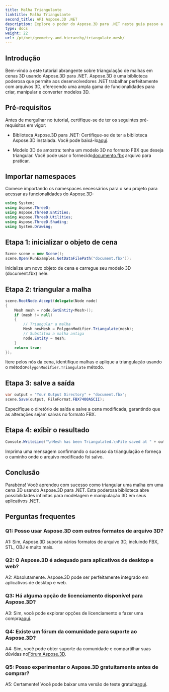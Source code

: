 ```yaml
---
title: Malha Triangulante
linktitle: Malha Triangulante
second_title: API Aspose.3D .NET
description: Explore o poder do Aspose.3D para .NET neste guia passo a passo. Aprenda como triangular malhas 3D sem esforço para modelagem aprimorada.
type: docs
weight: 22
url: /pt/net/geometry-and-hierarchy/triangulate-mesh/
---
```

## Introdução

Bem-vindo a este tutorial abrangente sobre triangulação de malhas em cenas 3D usando Aspose.3D para .NET. Aspose.3D é uma biblioteca poderosa que permite aos desenvolvedores .NET trabalhar perfeitamente com arquivos 3D, oferecendo uma ampla gama de funcionalidades para criar, manipular e converter modelos 3D.

## Pré-requisitos

Antes de mergulhar no tutorial, certifique-se de ter os seguintes pré-requisitos em vigor:

- Biblioteca Aspose.3D para .NET: Certifique-se de ter a biblioteca Aspose.3D instalada. Você pode baixá-lo[aqui](https://releases.aspose.com/3d/net/).

-  Modelo 3D de amostra: tenha um modelo 3D no formato FBX que deseja triangular. Você pode usar o fornecido[documento.fbx](https://reference.aspose.com/3d/net/) arquivo para praticar.

## Importar namespaces

Comece importando os namespaces necessários para o seu projeto para acessar as funcionalidades do Aspose.3D:

```csharp
using System;
using Aspose.ThreeD;
using Aspose.ThreeD.Entities;
using Aspose.ThreeD.Utilities;
using Aspose.ThreeD.Shading;
using System.Drawing;
```

## Etapa 1: inicializar o objeto de cena

```csharp
Scene scene = new Scene();
scene.Open(RunExamples.GetDataFilePath("document.fbx"));
```

Inicialize um novo objeto de cena e carregue seu modelo 3D (document.fbx) nele.

## Etapa 2: triangular a malha

```csharp
scene.RootNode.Accept(delegate(Node node)
{
    Mesh mesh = node.GetEntity<Mesh>();
    if (mesh != null)
    {
        // Triangular a malha
        Mesh newMesh = PolygonModifier.Triangulate(mesh);
        // Substitua a malha antiga
        node.Entity = mesh;
    }
    return true;
});
```

 Itere pelos nós da cena, identifique malhas e aplique a triangulação usando o método`PolygonModifier.Triangulate` método.

## Etapa 3: salve a saída

```csharp
var output = "Your Output Directory" + "document.fbx";
scene.Save(output, FileFormat.FBX7400ASCII);
```

Especifique o diretório de saída e salve a cena modificada, garantindo que as alterações sejam salvas no formato FBX.

## Etapa 4: exibir o resultado

```csharp
Console.WriteLine("\nMesh has been Triangulated.\nFile saved at " + output);
```

Imprima uma mensagem confirmando o sucesso da triangulação e forneça o caminho onde o arquivo modificado foi salvo.

## Conclusão

Parabéns! Você aprendeu com sucesso como triangular uma malha em uma cena 3D usando Aspose.3D para .NET. Esta poderosa biblioteca abre possibilidades infinitas para modelagem e manipulação 3D em seus aplicativos .NET.

## Perguntas frequentes

### Q1: Posso usar Aspose.3D com outros formatos de arquivo 3D?

A1: Sim, Aspose.3D suporta vários formatos de arquivo 3D, incluindo FBX, STL, OBJ e muito mais.

### Q2: O Aspose.3D é adequado para aplicativos de desktop e web?

A2: Absolutamente. Aspose.3D pode ser perfeitamente integrado em aplicativos de desktop e web.

### Q3: Há alguma opção de licenciamento disponível para Aspose.3D?

 A3: Sim, você pode explorar opções de licenciamento e fazer uma compra[aqui](https://purchase.aspose.com/buy).

### Q4: Existe um fórum da comunidade para suporte ao Aspose.3D?

 A4: Sim, você pode obter suporte da comunidade e compartilhar suas dúvidas no[Fórum Aspose.3D](https://forum.aspose.com/c/3d/18).

### Q5: Posso experimentar o Aspose.3D gratuitamente antes de comprar?

 A5: Certamente! Você pode baixar uma versão de teste gratuita[aqui](https://releases.aspose.com/).
